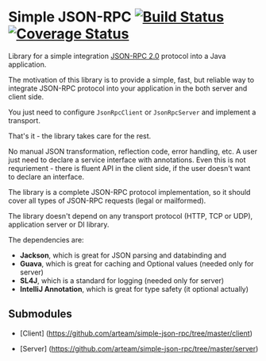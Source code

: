 Simple JSON-RPC [![Build Status](https://travis-ci.org/arteam/simple-json-rpc.png?branch=master)](https://travis-ci.org/arteam/simple-json-rpc) [![Coverage Status](https://coveralls.io/repos/arteam/simple-json-rpc/badge.png?branch=master)](https://coveralls.io/r/arteam/simple-json-rpc?branch=master)
===================

Library for a simple integration [JSON-RPC 2.0](http://www.jsonrpc.org/specification) protocol into a Java application.

The motivation of this library is to provide a simple, fast, but reliable way to integrate JSON-RPC protocol into your application in the both server and client side. 

You just need to configure `JsonRpcClient` or `JsonRpcServer` and implement a transport. 

That's it - the library takes care for the rest. 

No manual JSON transformation, reflection code, error handling, etc. A user just need to declare a service interface with annotations. Even this is not requriement - there is fluent API in the client side, if the user doesn't want 
to declare an interface.

The library is a complete JSON-RPC protocol implementation, so it should cover all types of JSON-RPC requests (legal or mailformed).

The library doesn't depend on any transport protocol (HTTP, TCP or UDP), application server or DI library. 

The dependencies are: 

* **Jackson**, which is great for JSON parsing and databinding and
* **Guava**, which is great for caching and Optional values (needed only for server)
* **SL4J**, which is a standard for logging (needed only for server)
* **IntelliJ Annotation**, which is great for type safety (it optional actually)

Submodules
-----------

* [Client] (https://github.com/arteam/simple-json-rpc/tree/master/client)

* [Server] (https://github.com/arteam/simple-json-rpc/tree/master/server)
